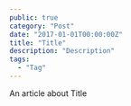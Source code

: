 ```yaml
---
public: true
category: "Post"
date: "2017-01-01T00:00:00Z"
title: "Title"
description: "Description"
tags:
  - "Tag"
---
```


An article about Title
